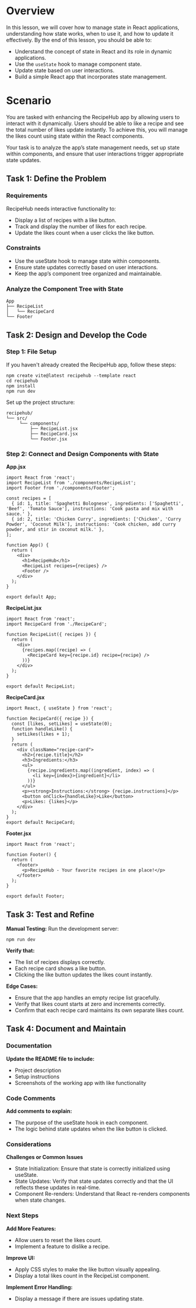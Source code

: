 # Overview

In this lesson, we will cover how to manage state in React applications, understanding how state works, when to use it, and how to update it effectively. By the end of this lesson, you should be able to:

- Understand the concept of state in React and its role in dynamic applications.
- Use the `useState` hook to manage component state.
- Update state based on user interactions.
- Build a simple React app that incorporates state management.

# Scenario
You are tasked with enhancing the RecipeHub app by allowing users to interact with it dynamically. Users should be able to like a recipe and see the total number of likes update instantly. To achieve this, you will manage the likes count using state within the React components.

Your task is to analyze the app’s state management needs, set up state within components, and ensure that user interactions trigger appropriate state updates.

## Task 1: Define the Problem

### Requirements
RecipeHub needs interactive functionality to:
- Display a list of recipes with a like button.
- Track and display the number of likes for each recipe.
- Update the likes count when a user clicks the like button.

### Constraints
- Use the useState hook to manage state within components.
- Ensure state updates correctly based on user interactions.
- Keep the app’s component tree organized and maintainable.

### Analyze the Component Tree with State
```
App
├── RecipeList
│   └── RecipeCard
└── Footer
```
## Task 2: Design and Develop the Code

### Step 1: File Setup

If you haven't already created the RecipeHub app, follow these steps:
```
npm create vite@latest recipehub --template react
cd recipehub
npm install
npm run dev
```

Set up the project structure:
```
recipehub/
└── src/
     └── components/
         ├── RecipeList.jsx
         ├── RecipeCard.jsx
         └── Footer.jsx
```

### Step 2: Connect and Design Components with State

**App.jsx**
```
import React from 'react';
import RecipeList from './components/RecipeList';
import Footer from './components/Footer';

const recipes = [
  { id: 1, title: 'Spaghetti Bolognese', ingredients: ['Spaghetti', 'Beef', 'Tomato Sauce'], instructions: 'Cook pasta and mix with sauce.' },
  { id: 2, title: 'Chicken Curry', ingredients: ['Chicken', 'Curry Powder', 'Coconut Milk'], instructions: 'Cook chicken, add curry powder, and stir in coconut milk.' },
];

function App() {
  return (
    <div>
      <h1>RecipeHub</h1>
      <RecipeList recipes={recipes} />
      <Footer />
    </div>
  );
}

export default App;
```

**RecipeList.jsx**
```
import React from 'react';
import RecipeCard from './RecipeCard';

function RecipeList({ recipes }) {
  return (
    <div>
      {recipes.map((recipe) => (
        <RecipeCard key={recipe.id} recipe={recipe} />
      ))}
    </div>
  );
}

export default RecipeList;
```

**RecipeCard.jsx**
```
import React, { useState } from 'react';

function RecipeCard({ recipe }) {
  const [likes, setLikes] = useState(0);
  function handleLike() {
    setLikes(likes + 1);
  }
  return (
    <div className="recipe-card">
      <h2>{recipe.title}</h2>
      <h3>Ingredients:</h3>
      <ul>
        {recipe.ingredients.map((ingredient, index) => (
          <li key={index}>{ingredient}</li>
        ))}
      </ul>
      <p><strong>Instructions:</strong> {recipe.instructions}</p>
      <button onClick={handleLike}>Like</button>
      <p>Likes: {likes}</p>
    </div>
  );
}
export default RecipeCard;
```

**Footer.jsx**
```
import React from 'react';

function Footer() {
  return (
    <footer>
      <p>RecipeHub - Your favorite recipes in one place!</p>
    </footer>
  );
}

export default Footer;
```

## Task 3: Test and Refine

**Manual Testing:**
Run the development server:

```
npm run dev
```

**Verify that:**
- The list of recipes displays correctly.
- Each recipe card shows a like button.
- Clicking the like button updates the likes count instantly.

**Edge Cases:**
- Ensure that the app handles an empty recipe list gracefully.
- Verify that likes count starts at zero and increments correctly.
- Confirm that each recipe card maintains its own separate likes count.


## Task 4: Document and Maintain

### Documentation
**Update the README file to include:**
- Project description
- Setup instructions
- Screenshots of the working app with like functionality

### Code Comments
**Add comments to explain:**
- The purpose of the useState hook in each component.
- The logic behind state updates when the like button is clicked.

### Considerations
**Challenges or Common Issues**
- State Initialization: Ensure that state is correctly initialized using useState.
- State Updates: Verify that state updates correctly and that the UI reflects these updates in real-time.
- Component Re-renders: Understand that React re-renders components when state changes.

### Next Steps
**Add More Features:**
- Allow users to reset the likes count.
- Implement a feature to dislike a recipe.

**Improve UI:**
- Apply CSS styles to make the like button visually appealing.
- Display a total likes count in the RecipeList component.

**Implement Error Handling:**
- Display a message if there are issues updating state.